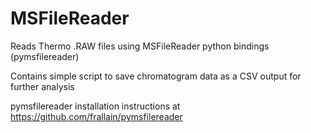 # MSFileReader
Reads Thermo .RAW files using MSFileReader python bindings (pymsfilereader)

Contains simple script to save chromatogram data as a CSV output for further analysis

pymsfilereader installation instructions at https://github.com/frallain/pymsfilereader
